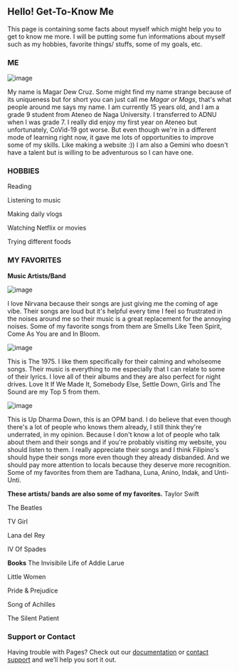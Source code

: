 ## Hello! Get-To-Know Me

This page is containing some facts about myself which might help you to get to know me more. I will be putting some fun informations about myself such as my hobbies, favorite things/ stuffs, some of my goals, etc.

### ME
![image](https://user-images.githubusercontent.com/99865261/156871958-a1c7d060-eaf1-4fb1-8e38-e1ed5eb044f4.png)

 My name is Magar Dew Cruz. Some might find my name strange because of its uniqueness but for short you can just call me _Magar or Mags_, that's what people around me says my name. I am currently 15 years old, and I am a grade 9 student from Ateneo de Naga University. I transferred to ADNU when I was grade 7. I really did enjoy my first year on Ateneo but unfortunately, CoVid-19 got worse. But even though we're in a different mode of learning right now, it gave me lots of opportunities to improve some of my skills. Like making a website :)) I am also a Gemini who doesn't have a talent but is willing to be adventurous so I can have one.


### HOBBIES
Reading

Listening to music

Making daily vlogs

Watching Netflix or movies

Trying different foods

### MY FAVORITES
**Music Artists/Band**

![image](https://user-images.githubusercontent.com/99865261/156872487-e0a91f66-253c-4d2b-83ce-c4fd1fd3c1c3.png)

I love Nirvana because their songs are just giving me the coming of age vibe. Their songs are loud but it's helpful every time I feel so frustrated in the noises around me so their music is a great replacement for the annoying noises. Some of my favorite songs from them are Smells Like Teen Spirit, Come As You are and In Bloom.

![image](https://user-images.githubusercontent.com/99865261/156872731-c31db50e-163a-4050-804a-e026776a038b.png)

This is The 1975. I like them specifically for their calming and wholseome songs. Their music is everything to me especially that I can relate to some of their lyrics. I love all of their albums and they are also perfect for night drives. Love It If We Made It, Somebody Else, Settle Down, Girls and The Sound are my Top 5 from them.

![image](https://user-images.githubusercontent.com/99865261/156872849-dbbb7726-7bda-4fcf-bdda-590475f015ce.png)

This is Up Dharma Down, this is an OPM band. I do believe that even though there's a lot of people who knows them already, I still think they're underrated, in my opinion. Because I don't know a lot of people who talk about them and their songs and if you're probably visiting my website, you should listen to them. I really appreciate their songs and I think Filipino's should hype their songs more even though they already disbanded. And we should pay more attention to locals because they deserve more recognition. Some of my favorites from them are Tadhana, Luna, Anino, Indak, and Unti-Unti.

**These artists/ bands are also some of my favorites.**
Taylor Swift

The Beatles

TV Girl

Lana del Rey

IV Of Spades

**Books**
The Invisibile Life of Addie Larue 

Little Women

Pride & Prejudice 

Song of Achilles

The Silent Patient



### Support or Contact

Having trouble with Pages? Check out our [documentation](https://docs.github.com/categories/github-pages-basics/) or [contact support](https://support.github.com/contact) and we’ll help you sort it out.
